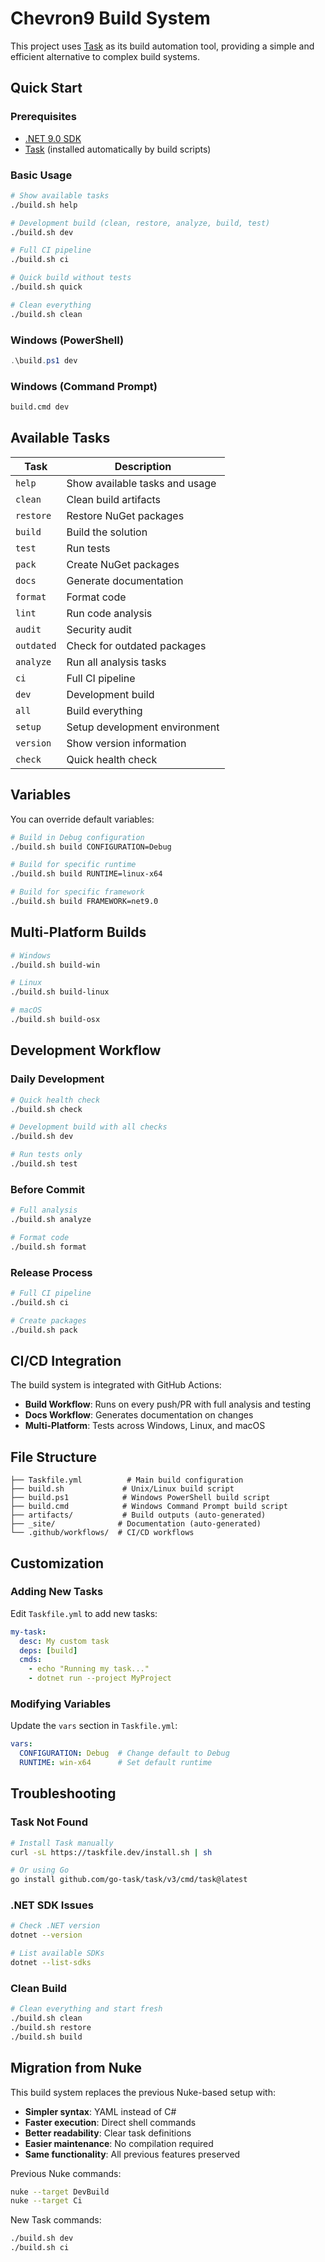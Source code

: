 # Chevron9 Build System

This project uses [Task](https://taskfile.dev) as its build automation tool, providing a simple and efficient alternative to complex build systems.

## Quick Start

### Prerequisites
- [.NET 9.0 SDK](https://dotnet.microsoft.com/download/dotnet/9.0)
- [Task](https://taskfile.dev/installation/) (installed automatically by build scripts)

### Basic Usage

```bash
# Show available tasks
./build.sh help

# Development build (clean, restore, analyze, build, test)
./build.sh dev

# Full CI pipeline
./build.sh ci

# Quick build without tests
./build.sh quick

# Clean everything
./build.sh clean
```

### Windows (PowerShell)
```powershell
.\build.ps1 dev
```

### Windows (Command Prompt)
```cmd
build.cmd dev
```

## Available Tasks

| Task | Description |
|------|-------------|
| `help` | Show available tasks and usage |
| `clean` | Clean build artifacts |
| `restore` | Restore NuGet packages |
| `build` | Build the solution |
| `test` | Run tests |
| `pack` | Create NuGet packages |
| `docs` | Generate documentation |
| `format` | Format code |
| `lint` | Run code analysis |
| `audit` | Security audit |
| `outdated` | Check for outdated packages |
| `analyze` | Run all analysis tasks |
| `ci` | Full CI pipeline |
| `dev` | Development build |
| `all` | Build everything |
| `setup` | Setup development environment |
| `version` | Show version information |
| `check` | Quick health check |

## Variables

You can override default variables:

```bash
# Build in Debug configuration
./build.sh build CONFIGURATION=Debug

# Build for specific runtime
./build.sh build RUNTIME=linux-x64

# Build for specific framework
./build.sh build FRAMEWORK=net9.0
```

## Multi-Platform Builds

```bash
# Windows
./build.sh build-win

# Linux
./build.sh build-linux

# macOS
./build.sh build-osx
```

## Development Workflow

### Daily Development
```bash
# Quick health check
./build.sh check

# Development build with all checks
./build.sh dev

# Run tests only
./build.sh test
```

### Before Commit
```bash
# Full analysis
./build.sh analyze

# Format code
./build.sh format
```

### Release Process
```bash
# Full CI pipeline
./build.sh ci

# Create packages
./build.sh pack
```

## CI/CD Integration

The build system is integrated with GitHub Actions:

- **Build Workflow**: Runs on every push/PR with full analysis and testing
- **Docs Workflow**: Generates documentation on changes
- **Multi-Platform**: Tests across Windows, Linux, and macOS

## File Structure

```
├── Taskfile.yml          # Main build configuration
├── build.sh             # Unix/Linux build script
├── build.ps1            # Windows PowerShell build script
├── build.cmd            # Windows Command Prompt build script
├── artifacts/           # Build outputs (auto-generated)
├── _site/              # Documentation (auto-generated)
└── .github/workflows/  # CI/CD workflows
```

## Customization

### Adding New Tasks

Edit `Taskfile.yml` to add new tasks:

```yaml
my-task:
  desc: My custom task
  deps: [build]
  cmds:
    - echo "Running my task..."
    - dotnet run --project MyProject
```

### Modifying Variables

Update the `vars` section in `Taskfile.yml`:

```yaml
vars:
  CONFIGURATION: Debug  # Change default to Debug
  RUNTIME: win-x64      # Set default runtime
```

## Troubleshooting

### Task Not Found
```bash
# Install Task manually
curl -sL https://taskfile.dev/install.sh | sh

# Or using Go
go install github.com/go-task/task/v3/cmd/task@latest
```

### .NET SDK Issues
```bash
# Check .NET version
dotnet --version

# List available SDKs
dotnet --list-sdks
```

### Clean Build
```bash
# Clean everything and start fresh
./build.sh clean
./build.sh restore
./build.sh build
```

## Migration from Nuke

This build system replaces the previous Nuke-based setup with:

- **Simpler syntax**: YAML instead of C#
- **Faster execution**: Direct shell commands
- **Better readability**: Clear task definitions
- **Easier maintenance**: No compilation required
- **Same functionality**: All previous features preserved

Previous Nuke commands:
```bash
nuke --target DevBuild
nuke --target Ci
```

New Task commands:
```bash
./build.sh dev
./build.sh ci
```